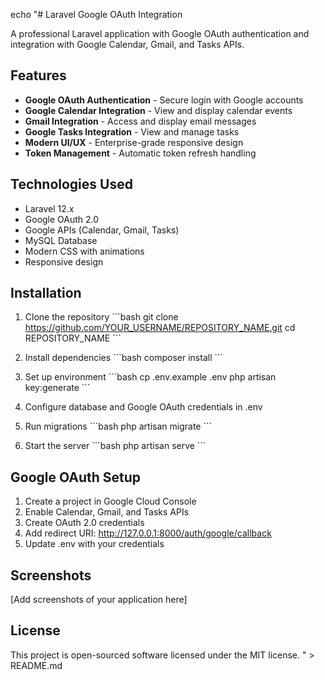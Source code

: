 echo "# Laravel Google OAuth Integration

A professional Laravel application with Google OAuth authentication and integration with Google Calendar, Gmail, and Tasks APIs.

## Features

- **Google OAuth Authentication** - Secure login with Google accounts
- **Google Calendar Integration** - View and display calendar events
- **Gmail Integration** - Access and display email messages
- **Google Tasks Integration** - View and manage tasks
- **Modern UI/UX** - Enterprise-grade responsive design
- **Token Management** - Automatic token refresh handling

## Technologies Used

- Laravel 12.x
- Google OAuth 2.0
- Google APIs (Calendar, Gmail, Tasks)
- MySQL Database
- Modern CSS with animations
- Responsive design

## Installation

1. Clone the repository
\`\`\`bash
git clone https://github.com/YOUR_USERNAME/REPOSITORY_NAME.git
cd REPOSITORY_NAME
\`\`\`

2. Install dependencies
\`\`\`bash
composer install
\`\`\`

3. Set up environment
\`\`\`bash
cp .env.example .env
php artisan key:generate
\`\`\`

4. Configure database and Google OAuth credentials in .env

5. Run migrations
\`\`\`bash
php artisan migrate
\`\`\`

6. Start the server
\`\`\`bash
php artisan serve
\`\`\`

## Google OAuth Setup

1. Create a project in Google Cloud Console
2. Enable Calendar, Gmail, and Tasks APIs
3. Create OAuth 2.0 credentials
4. Add redirect URI: http://127.0.0.1:8000/auth/google/callback
5. Update .env with your credentials

## Screenshots

[Add screenshots of your application here]

## License

This project is open-sourced software licensed under the MIT license.
" > README.md